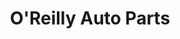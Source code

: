 ---
title: "O'Reilly Auto Parts"
url: /springfield/oreilly-auto-parts-south-grand-avenue-east/
shop: car parts
---